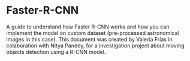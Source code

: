 # Faster-R-CNN
A guide to understand how Faster R-CNN works and how you can implement the model on custom dataset (pre-processed astronomical images in this case).
This document was created by Valeria Frías in colaboration with Nitya Pandey, for a investigation project about moving objects detection using a R-CNN model.
